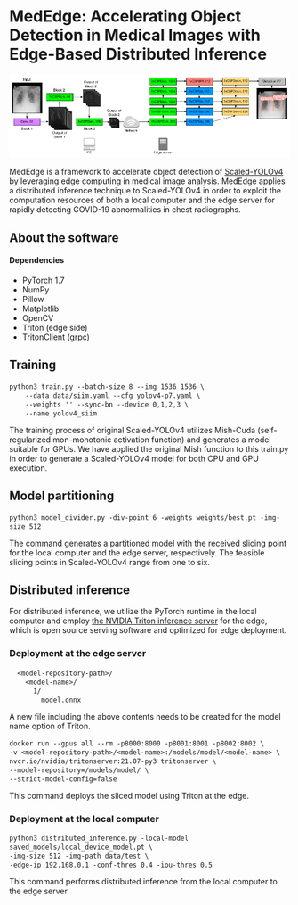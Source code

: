 # MedEdge: Accelerating Object Detection in Medical Images with Edge-Based Distributed Inference

<img src="data/MedEdge.pdf" alt="MedEdge.pdf" />


MedEdge is a framework to accelerate object detection of [Scaled-YOLOv4](https://openaccess.thecvf.com/content/CVPR2021/html/Wang_Scaled-YOLOv4_Scaling_Cross_Stage_Partial_Network_CVPR_2021_paper.html) by leveraging edge computing in medical image analysis. MedEdge applies a distributed inference technique to Scaled-YOLOv4 in order to exploit the computation resources of both a local computer and the edge server for rapidly detecting COVID-19 abnormalities in chest radiographs.


## About the software

#### Dependencies 
* PyTorch 1.7
* NumPy
* Pillow
* Matplotlib 
* OpenCV
* Triton (edge side)
* TritonClient (grpc)

## Training

```
python3 train.py --batch-size 8 --img 1536 1536 \
    --data data/siim.yaml --cfg yolov4-p7.yaml \
    --weights '' --sync-bn --device 0,1,2,3 \
    --name yolov4_siim
```

The training process of original Scaled-YOLOv4 utilizes Mish-Cuda (self-regularized mon-monotonic activation function) and generates a model suitable for GPUs. We have applied the original Mish function to this train.py in order to generate a Scaled-YOLOv4 model for both CPU and GPU execution.

## Model partitioning

```
python3 model_divider.py -div-point 6 -weights weights/best.pt -img-size 512
```

The command generates a partitioned model with the received slicing point for the local computer and the edge server, respectively. The feasible slicing points in Scaled-YOLOv4 range from one to six.


## Distributed inference
 
For distributed inference, we utilize the PyTorch runtime in the local computer and employ [the NVIDIA Triton inference server](https://developer.nvidia.com/nvidia-triton-inference-server) for the edge, which is open source serving software and optimized for edge deployment. 

### Deployment at the edge server

```
  <model-repository-path>/
    <model-name>/
      1/
        model.onnx
```

A new file including the above contents needs to be created for the model name option of Triton.  

```
docker run --gpus all --rm -p8000:8000 -p8001:8001 -p8002:8002 \
-v <model-repository-path>/<model-name>:/models/model/<model-name> \
nvcr.io/nvidia/tritonserver:21.07-py3 tritonserver \
--model-repository=/models/model/ \
--strict-model-config=false
```

This command deploys the sliced model using Triton at the edge. 

### Deployment at the local computer 

```
python3 distributed_inference.py -local-model saved_models/local_device_model.pt \
-img-size 512 -img-path data/test \
-edge-ip 192.168.0.1 -conf-thres 0.4 -iou-thres 0.5
```

This command performs distributed inference from the local computer to the edge server.
